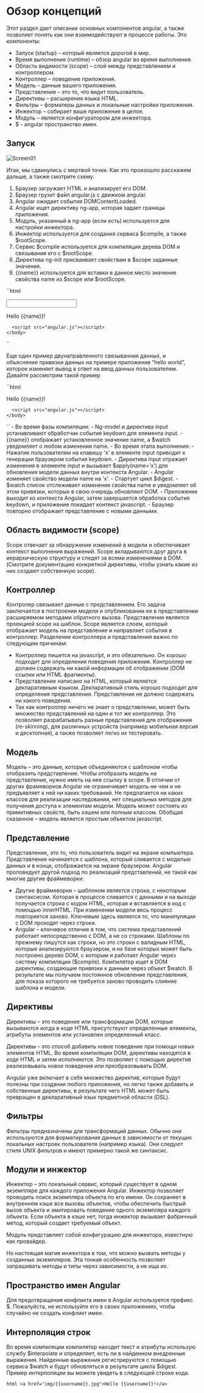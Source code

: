 # Обзор концепций

Этот раздел дает описание основных компонентов angular, а также позволяет понять как они взаимодействуют в процессе работы. Это компоненты:

- Запуск (startup) – который является дорогой в мир.
- Время выполнения (runtime) – обзор angular во время выполнения.
- Область видимости (scope) – слой между представлением и контроллером.
- Контроллер – поведение приложения.
- Модель – данные вашего приложения.
- Представление – это то, что видит пользователь.
- Директивы – расширения языка HTML.
- Фильтры – форматеры данных и локальные настройки приложения.
- Инжектор – собирает ваше приложение в целое.
- Модуль – является конфигуратором для инжектора.
- $ - angular пространство имен.

## Запуск
![Screen01](img/screen-01.png)

Итак, мы сдвинулись с мертвой точки. Как это произошло расскажем дальше, а также смотрите схему.

1. Браузер загружает HTML и анализирует его DOM.
2. Браузер грузит файл angular.js с движком angular.
3. Angular ожидает события DOMContentLoaded.
4. Angular ищет директиву ng-app, которая задает границы приложения.
5. Модуль, указанный в ng-app (если есть) используется для настройки инжектора.
6. Инжектор используется для создания сервиса $compile, а также $rootScope.
7. Сервис $compile используется для компиляции дерева DOM и связывания его с $rootScope.
8. Директива ng-init присваивает свойствам в $scope заданные значения.
9. {{name}} используется для вставки в данное место значение свойства name из $scope или $rootScope.

``html
  <!doctype html>
  <html ng-app>
    <body>
      <input type="text" ng-model="name">
      <p>Hello {{name}}!</p>
      
      <script src="angular.js"></script>
    </body>
  </html>
``

Еще один пример двунаправленного связыванния данных, и объяснение привязки данных на примере приложения “hello world”, которое изменяет вывод в ответ на ввод данных пользователем.
Давайте рассмотрим такой пример

``html
  <!doctype html>
  <html ng-app>
    <body>
      <p ng-init=" name='World' ">Hello {{name}}!</p>
      
      <script src="angular.js"></script>
    </body>
  </html>
``
- Во время фазы компиляции:
    - Ng-model и директива input устанавливают обработчик события keydown для элемента input.
    - {{name}} отображает установленное значение name, а $watch уведомляет о любом изменении name.
- Во время этапа выполнения:
    - Нажатие пользователем на клавишу ‘x’ в элементе input приводит к генерации браузером события keydown.
    - Директива input отражает изменения в элементе input и вызывает $apply(name=’x’) для обновления модели данных внутри контекста Angular.
    - Angular изменяет свойство модели name на ‘x’.
    - Стартует цикл $digest.
    - $watch список отслеживает изменения свойства name и уведомляет об этом привязки, которые в свою очередь обновляют DOM.
    - Приложение выходит из контекста Angular, затем завершается обработка события keydown, и приложение покидает контекст javascript.
    - Браузер повторно отображает представление с новыми данными.

## Область видимости (scope)
Scope отвечает за обнаружение изменений в модели и обеспечивает контекст выполнения выражений. Scope вкладываются друг друга в иерархическую структуру и следят за всеми изменениями в DOM. (Смотрите документацию конкретной директивы, чтобы узнать какие из них создают собственную scope).

## Контроллер
Контролер связывает данные с представлением. Его задача заключается в построении модели и опубликовании ее в представлении расширяемом методами обратного вызова. Представление является проекцией scope на шаблон. Scope является слоем, который отображает модель на представление и направляет события в контроллер. Разделение контроллера и представления важно по следующим причинам:

- Контроллер пишется на javascript, и это обязательно. Он хорошо подходит для определения поведения приложения. Контроллер не должен содержать ни какой информации об отображении (DOM ссылки или HTML фрагменты).
- Представление написано на HTML, который является декларативным языком. Декларативный стиль хорошо подходит для определения представления. Представление не должно содержать ни какого поведения.
- Так как контроллер ничего не знает о представлении, может быть множество представлений на один и тот же контроллер. Это позволяет разрабатывать разные представления для отображения (re-skinning), для различных устройств (например мобильная версия и десктопная), а также позволяет легко их тестировать.

## Модель
Модель – это данные, которые объединяются с шаблоном чтобы отобразить представление. Чтобы отобразить модель на представление, нужно иметь на нее ссылку в scope. В отличии от других фрамеворков Angular не ограничивает модель ни чем и не предъявляет к ней ни каких требований. Не предлагается ни каких классов для реализации наследования, нет специальных методов для получения доступа к элементам модели. Модель может состоять из примитивных свойств, быть хэшем или полным классом. Обобщая сказанное – модель является простым объектом javascript.

## Представление
Представление, это то, что пользователь видит на экране компьютера. Представление начинается с шаблона, который сливается с моделью данных и в конце, отображается на экране браузером. Angular проповедует другой подход по реализаций представлений, не такой как многие другие фраймеворки:

- Другие фраймеворки – шаблоном является строка, с некоторым синтаксисом. Которая в процессе сливается с данными и на выходе получается строка с кодом HTML, которая и вставляется в код с помощью innerHTML. При изменении модели весь процесс повторяется заново. Ключевым здесь является то, что манипуляции с DOM проходят через строки.
- Angular – ключевое отличие в том, что система представлений работает непосредственно с DOM, а не со строками. Шаблоны по прежнему пишутся как строки, но это строки с валидным HTML, которые анализируются браузером, и на базе которых может быть построено дерево DOM, с которым и работает Angular через систему компиляции ($compile). Компилятор ищет в DOM директивы, создающие привязки к данным через объект $watch. В результате мы получаем постоянное обновление представления, для показа которого не требуется заново проводить слияние шаблона и модели.

## Директивы
Директивы – это поведение или трансформации DOM, которые вызываются когда в коде HTML присутствуют определенные элементы, атрибуты элементов или установлен определенный класс. 

Директивы – это способ добавить новое поведение при помощи новых элементов HTML. Во время компиляции DOM, директивы находятся в коде HTML и затем исполняются. Это позволяет с помощью директив реализовывать новое поведения или преобразовывать DOM.

Angular уже включает в себя множество директив, которые будут полезны при создании любого приложения, но легко также добавить и собственные директивы, в результате чего HTML может быть превращен в декларативный язык предметной области (DSL).
 
## Фильтры
Фильтры предназначены для трансформаций данных. Обычно они используются для форматирования данных в зависимости от текущих локальных настроек пользователя (например языка). Они следуют стиля UNIX фильтров и имеют примерно такой же синтаксис.

## Модули и инжектор
Инжектор – это локальный сервис, который существует в одном экземпляре для каждого приложения Angular. Инжектор позволяет проводить поиск экземпляра объекта по его имени. Он сохраняет в внутреннем кэше все вызовы объектов, чтобы обеспечить быстрый вызов объекта и эмитировать поведение одного экземпляра каждого объекта. Если объекта в кэше нет, тогда инжектор вызывает фабричный метод, который создает требуемый объект.

Модуль представляет собой конфигурацию для инжектора, известную как провайдер.

Но настоящая магия инжектора в том, что можно вызвать методы у созданных экземпляров. Эта тонкая особенность позволяет запрашивать методы и типы через зависимости, а не ища их.

## Пространство имен Angular
Для предотвращения конфликта имен в Angular используется префикс $. Пожалуйста, не используйте его в своих приложениях, чтобы случайно не создать конфликт имен.

## Интерполяция строк
Во время компиляции компилятор находит текст и атрибуты использую службу $interpolate и определяет, есть ли в найденном внедренные выражения. Найденные выражения регистрируются с помощью сервиса $watch и будут обновляться в результате цикла $digest. Пример интерполяции вы можете увидеть в следующей строке кода.

``html
  <a href="img/{{username}}.jpg">Hello {{username}}!</a>
``